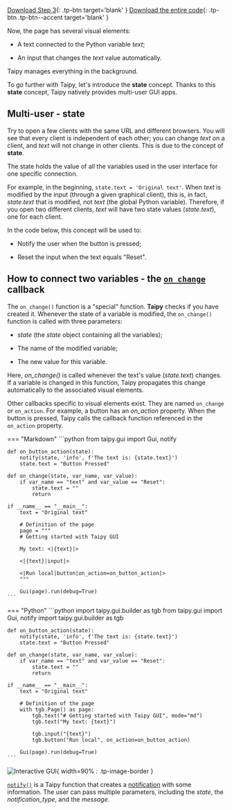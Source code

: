 [Download Step 3](./../src/step_03.zip){: .tp-btn target='blank' }
[Download the entire code](./../src/src.zip){: .tp-btn .tp-btn--accent target='blank' }



Now, the page has several visual elements:

- A text connected to the Python variable *text*;

- An input that changes the *text* value automatically.

Taipy manages everything in the background.

To go further with Taipy, let's introduce the **state** concept. Thanks to this **state**
concept, Taipy natively provides multi-user GUI apps.

## Multi-user - state

Try to open a few clients with the same URL and different browsers. You will see that every
client is independent of each other; you can change *text* on a client, and *text* will
not change in other clients. This is due to the concept of **state**.

The state holds the value of all the variables used in the user interface for one specific
connection.

For example, in the beginning, `state.text = 'Original text'`. When *text* is modified by the
input (through a given graphical client), this is, in fact, *state.text* that is modified, not
*text* (the global Python variable). Therefore, if you open two different clients, *text* will
have two state values (*state.text*), one for each client.

In the code below, this concept will be used to:

- Notify the user when the button is pressed;

- Reset the input when the text equals "Reset".

## How to connect two variables - the [`on_change`](../../../../userman/gui/callbacks.md) callback

The `on_change()` function is a "special" function. **Taipy** checks if you
have created it. Whenever the state of a variable is modified,
the `on_change()` function is called with three parameters:

- *state* (the *state* object containing all the variables);

- The name of the modified variable;

- The new value for this variable.

Here, *on_change()* is called whenever the text's value (*state.text*) changes. If a
variable is changed in this function, Taipy propagates this change automatically to the
associated visual elements.

Other callbacks specific to visual elements exist. They are named `on_change` or `on_action`.
For example, a button has an _on_action_ property. When the button is pressed, Taipy calls
the callback function referenced in the `on_action` property.


=== "Markdown"
    ```python
    from taipy.gui import Gui, notify


    def on_button_action(state):
        notify(state, 'info', f'The text is: {state.text}')
        state.text = "Button Pressed"

    def on_change(state, var_name, var_value):
        if var_name == "text" and var_value == "Reset":
            state.text = ""
            return

    if __name__ == "__main__":
        text = "Original text"

        # Definition of the page
        page = """
        # Getting started with Taipy GUI

        My text: <|{text}|>

        <|{text}|input|>

        <|Run local|button|on_action=on_button_action|>
        """

        Gui(page).run(debug=True)
    ```
=== "Python"
    ```python
    import taipy.gui.builder as tgb
    from taipy.gui import Gui, notify
    import taipy.gui.builder as tgb


    def on_button_action(state):
        notify(state, 'info', f'The text is: {state.text}')
        state.text = "Button Pressed"

    def on_change(state, var_name, var_value):
        if var_name == "text" and var_value == "Reset":
            state.text = ""
            return

    if __name__ == "__main__":
        text = "Original text"

        # Definition of the page
        with tgb.Page() as page:
            tgb.text("# Getting started with Taipy GUI", mode="md")
            tgb.text("My text: {text}")

            tgb.input("{text}")
            tgb.button("Run local", on_action=on_button_action)

        Gui(page).run(debug=True)
    ```



![Interactive GUI](images/result.png){ width=90% : .tp-image-border }

[`notify()`](../../../../refmans/reference/pkg_taipy/pkg_gui/notify/index.md) is a Taipy function that creates a
[notification](../../../../userman/gui/notifications.md) with some information. The user can pass
multiple parameters, including the *state*, the *notification_type*, and the *message*.
